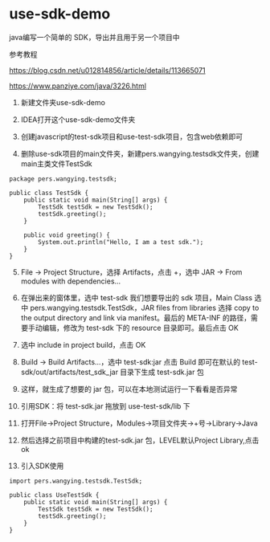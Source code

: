 # use-sdk-demo
java编写一个简单的 SDK，导出并且用于另一个项目中

参考教程

https://blog.csdn.net/u012814856/article/details/113665071

https://www.panziye.com/java/3226.html

1. 新建文件夹use-sdk-demo

2. IDEA打开这个use-sdk-demo文件夹

3. 创建javascript的test-sdk项目和use-test-sdk项目，包含web依赖即可

4. 删除use-sdk项目的main文件夹，新建pers.wangying.testsdk文件夹，创建main主类文件TestSdk

```
package pers.wangying.testsdk;

public class TestSdk {
    public static void main(String[] args) {
        TestSdk testSdk = new TestSdk();
        testSdk.greeting();
    }

    public void greeting() {
        System.out.println("Hello, I am a test sdk.");
    }
}
```

5. File -> Project Structure，选择 Artifacts，点击 +，选中 JAR -> From modules with dependencies…

6. 在弹出来的窗体里，选中 test-sdk 我们想要导出的 sdk 项目，Main Class 选中 pers.wangying.testsdk.TestSdk，JAR files from libraries 选择 copy to the output directory and link via manifest。最后的 META-INF 的路径，需要手动编辑，修改为 test-sdk 下的 resource 目录即可。最后点击 OK

7. 选中 include in project build，点击 OK

8. Build -> Build Artifacts…，选中 test-sdk:jar 点击 Build 即可在默认的 test-sdk/out/artifacts/test_sdk_jar 目录下生成 test-sdk.jar 包

9. 这样，就生成了想要的 jar 包，可以在本地测试运行一下看看是否异常

10. 引用SDK：将 test-sdk.jar 拖放到 use-test-sdk/lib 下

11. 打开File->Project Structure，Modules->项目文件夹->+号->Library->Java

12. 然后选择之前项目中构建的test-sdk.jar 包，LEVEL默认Project Library,点击ok

13. 引入SDK使用

```
import pers.wangying.testsdk.TestSdk;

public class UseTestSdk {
    public static void main(String[] args) {
        TestSdk testSdk = new TestSdk();
        testSdk.greeting();
    }
}
```
